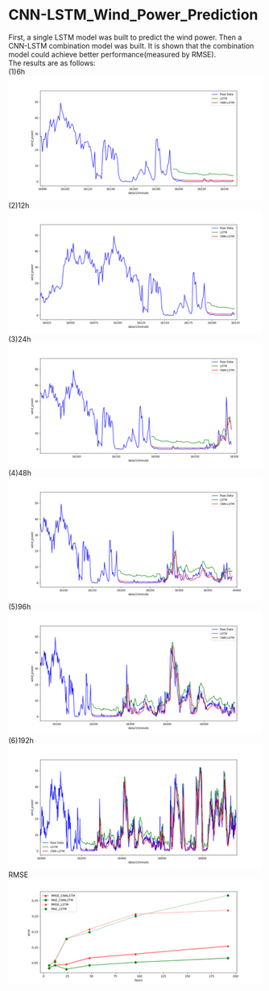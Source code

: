# CNN-LSTM_Wind_Power_Prediction
First, a single LSTM model was built to predict the wind power. Then a CNN-LSTM combination model was built. It is shown that the combination model could achieve better performance(measured by RMSE).  
The results are as follows:  
(1)6h
![Image text](https://github.com/jlian2/CNN-LSTM_Wind_Power_Prediction/blob/master/figure/6h.png)
(2)12h
![Image text](https://github.com/jlian2/CNN-LSTM_Wind_Power_Prediction/blob/master/figure/12h.png)
(3)24h
![Image text](https://github.com/jlian2/CNN-LSTM_Wind_Power_Prediction/blob/master/figure/24h.png)
(4)48h
![Image text](https://github.com/jlian2/CNN-LSTM_Wind_Power_Prediction/blob/master/figure/48h.png)
(5)96h
![Image text](https://github.com/jlian2/CNN-LSTM_Wind_Power_Prediction/blob/master/figure/96h.png)
(6)192h
![Image text](https://github.com/jlian2/CNN-LSTM_Wind_Power_Prediction/blob/master/figure/192h.png)
RMSE
![Image text](https://github.com/jlian2/CNN-LSTM_Wind_Power_Prediction/blob/master/figure/RMSE.png)
